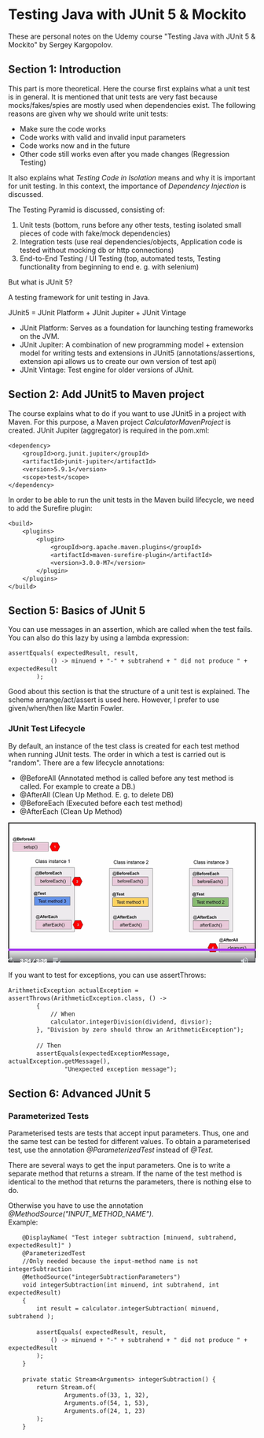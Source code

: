# Testing Java with JUnit 5 & Mockito 

These are personal notes on the Udemy course "Testing Java with JUnit 5 & Mockito" by Sergey Kargopolov.

## Section 1: Introduction

This part is more theoretical.
Here the course first explains what a unit test is in general.
It is mentioned that unit tests are very fast because mocks/fakes/spies are mostly used when dependencies exist.
The following reasons are given why we should write unit tests:
* Make sure the code works
* Code works with valid and invalid input parameters
* Code works now and in the future
* Other code still works even after you made changes (Regression Testing)

It also explains what *Testing Code in Isolation* means and why it is important for unit testing.
In this context, the importance of *Dependency Injection* is discussed.

The Testing Pyramid is discussed, consisting of:
1) Unit tests (bottom, runs before any other tests, testing isolated small pieces of code with fake/mock dependencies)
2) Integration tests (use real dependencies/objects, Application code is tested without mocking db or http connections)
3) End-to-End Testing / UI Testing (top, automated tests, Testing functionality from beginning to end e. g. with selenium)


But what is JUnit 5?  

A testing framework for unit testing in Java.

JUnit5 = JUnit Platform + JUnit Jupiter + JUnit Vintage
* JUnit Platform: Serves as a foundation for launching testing frameworks on the JVM.
* JUnit Jupiter: A combination of new programming model + extension model for writing tests and extensions in JUnit5 (annotations/assertions, extension api allows us to create our own version of test api)
* JUnit Vintage: Test engine for older versions of JUnit.

## Section 2: Add JUnit5 to Maven project

The course explains what to do if you want to use JUnit5 in a project with Maven.
For this purpose, a Maven project *CalculatorMavenProject* is created.
JUnit Jupiter (aggregator) is required in the pom.xml:

```
<dependency>
    <groupId>org.junit.jupiter</groupId>
    <artifactId>junit-jupiter</artifactId>
    <version>5.9.1</version>
    <scope>test</scope>
</dependency>
```

In order to be able to run the unit tests in the Maven build lifecycle, we need to add the Surefire plugin:
```
<build>
    <plugins>
        <plugin>
            <groupId>org.apache.maven.plugins</groupId>
            <artifactId>maven-surefire-plugin</artifactId>
            <version>3.0.0-M7</version>
        </plugin>
    </plugins>
</build>
```

## Section 5: Basics of JUnit 5

You can use messages in an assertion, which are called when the test fails. 
You can also do this lazy by using a lambda expression:
```
assertEquals( expectedResult, result,
            () -> minuend + "-" + subtrahend + " did not produce " + expectedResult
        );
```

Good about this section is that the structure of a unit test is explained. 
The scheme arrange/act/assert is used here. However, I prefer to use given/when/then
like Martin Fowler.

### JUnit Test Lifecycle

By default, an instance of the test class is created for each test method when running JUnit tests.
The order in which a test is carried out is "random".
There are a few lifecycle annotations:
* @BeforeAll (Annotated method is called before any test method is called. For example to create a DB.)
* @AfterAll (Clean Up Method. E. g. to delete DB)
* @BeforeEach (Executed before each test method)
* @AfterEach (Clean Up Method)

![img_2.png](img_2.png)

If you want to test for exceptions, you can use assertThrows:

```
ArithmeticException actualException = assertThrows(ArithmeticException.class, () ->
        {
            // When
            calculator.integerDivision(dividend, divsior);
        }, "Division by zero should throw an ArithmeticException");

        // Then
        assertEquals(expectedExceptionMessage, actualException.getMessage(),
                "Unexpected exception message");
```

## Section 6: Advanced JUnit 5

### Parameterized Tests
Parameterised tests are tests that accept input parameters. 
Thus, one and the same test can be tested for different values.
To obtain a parameterised test, use the annotation
*@ParameterizedTest* instead of *@Test*.

There are several ways to get the input parameters. One is to write a separate method that returns a stream<Arguments>.
If the name of the test method is identical to the method that returns the parameters, there is nothing else to do.  

Otherwise you have to use the annotation *@MethodSource("INPUT_METHOD_NAME")*.  
Example:
```
    @DisplayName( "Test integer subtraction [minuend, subtrahend, expectedResult]" )
    @ParameterizedTest
    //Only needed because the input-method name is not integerSubtraction
    @MethodSource("integerSubtractionParameters")
    void integerSubtraction(int minuend, int subtrahend, int expectedResult)
    {
        int result = calculator.integerSubtraction( minuend, subtrahend );

        assertEquals( expectedResult, result,
            () -> minuend + "-" + subtrahend + " did not produce " + expectedResult
        );
    }

    private static Stream<Arguments> integerSubtraction() {
        return Stream.of(
                Arguments.of(33, 1, 32),
                Arguments.of(54, 1, 53),
                Arguments.of(24, 1, 23)
        );
    }
```